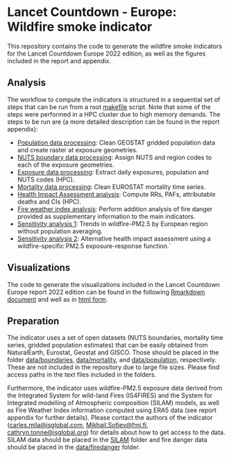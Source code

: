 # Lancet Countdown - Europe: Wildfire smoke indicator

This repository contains the code to generate the wildfire smoke indicators for the Lancet Countdown Europe 2022 edition, as well as the figures included in the report and appendix. 

## Analysis

The workflow to compute the indicators is structured in a sequential set of steps that can be run from a root [makefile](makefile.R) script. Note that some of the steps were performed in a HPC cluster due to high memory demands. The steps to be run are (a more detailed description can be found in the report appendix):

* [Population data processing](R/pop.R): Clean GEOSTAT gridded population data and create raster at exposure geometries.
* [NUTS boundary data processing](R/nuts.R): Assign NUTS and region codes to each of the exposure geometries.
* [Exposure data processing](R/exposure.R): Extract daily exposures, population and NUTS codes (HPC).
* [Mortality data processing](R/mortality.R): Clean EUROSTAT mortality time series.
* [Health Impact Assessment analysis](R/HIA.R): Compute RRs, PAFs, attributable deaths and CIs (HPC).
* [Fire weather index analysis](R/danger.R): Perform addition analysis of fire danger provided as supplementary information to the main indicators.
* [Sensitivity analysis 1](R/exposure_sensitivity.R): Trends in wildfire-PM2.5 by European region without population averaging.
* [Sensitivity analysis 2](R/HIA_sensitivity.R): Alternative health impact assessment using a wildfire-specific PM2.5 exposure-response function.`

## Visualizations

The code to generate the visualizations included in the Lancet Countdown Europe report 2022 edition can be found in the following [Rmarkdown document](reports/results.Rmd) and well as in [html form](reports/results.html).

## Preparation

The indicator uses a set of open datasets (NUTS boundaries, mortality time series, gridded population estimates) that can be easily obtained from NaturalEarth, Eurostat, Geostat and GISCO. Those should be placed in the folder [data/boundaries](data/boundaries), [data/mortality](data/mortality), and [data/population](data/population), respectively. These are not included in the repository due to large file sizes. Please find access paths in the text files included in the folders.

Furthermore, the indicator uses wildfire-PM2.5 exposure data derived from the Integrated System for wild-land Fires (IS4FIRES) and the System for Integrated modelling of Atmospheric composition (SILAM) models, as well as Fire Weather Index information computed using ERA5 data (see report appendix for further details). Please contact the authors of the indicator (carles.mila@isglobal.com, Mikhail.Sofiev@fmi.fi, cathryn.tonne@isglobal.org) for details about how to get access to the data. SILAM data should be placed in the [SILAM](SILAM/) folder and fire danger data should be placed in the [data/firedanger](data/firedanger) folder.
